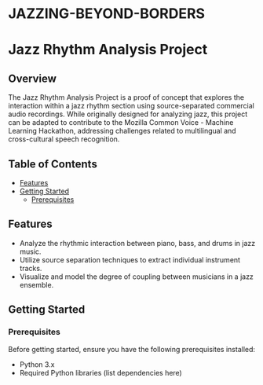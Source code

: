 # JAZZING-BEYOND-BORDERS
# Jazz Rhythm Analysis Project

## Overview

The Jazz Rhythm Analysis Project is a proof of concept that explores the interaction within a jazz rhythm section using source-separated commercial audio recordings.
While originally designed for analyzing jazz, this project can be adapted to contribute to the Mozilla Common Voice - Machine Learning Hackathon,
addressing challenges related to multilingual and cross-cultural speech recognition.

## Table of Contents

- [Features](#features)
- [Getting Started](#getting-started)
  - [Prerequisites](#prerequisites)
  

## Features

- Analyze the rhythmic interaction between piano, bass, and drums in jazz music.
- Utilize source separation techniques to extract individual instrument tracks.
- Visualize and model the degree of coupling between musicians in a jazz ensemble.

## Getting Started

### Prerequisites

Before getting started, ensure you have the following prerequisites installed:

- Python 3.x
- Required Python libraries (list dependencies here)
